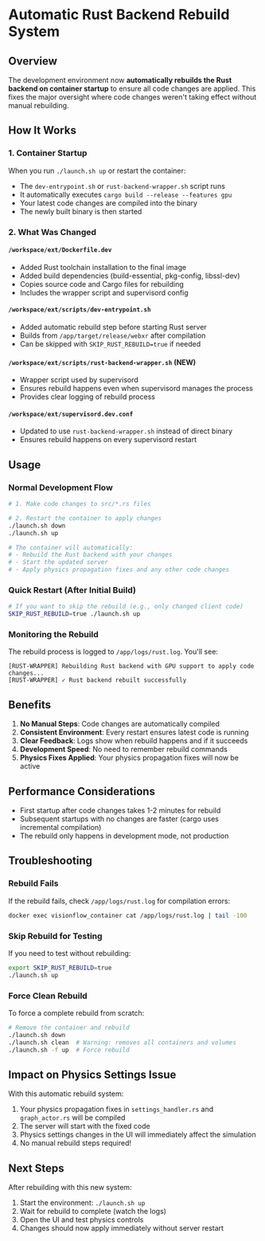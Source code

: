 # Automatic Rust Backend Rebuild System

## Overview
The development environment now **automatically rebuilds the Rust backend on container startup** to ensure all code changes are applied. This fixes the major oversight where code changes weren't taking effect without manual rebuilding.

## How It Works

### 1. Container Startup
When you run `./launch.sh up` or restart the container:
- The `dev-entrypoint.sh` or `rust-backend-wrapper.sh` script runs
- It automatically executes `cargo build --release --features gpu`
- Your latest code changes are compiled into the binary
- The newly built binary is then started

### 2. What Was Changed

#### `/workspace/ext/Dockerfile.dev`
- Added Rust toolchain installation to the final image
- Added build dependencies (build-essential, pkg-config, libssl-dev)
- Copies source code and Cargo files for rebuilding
- Includes the wrapper script and supervisord config

#### `/workspace/ext/scripts/dev-entrypoint.sh`
- Added automatic rebuild step before starting Rust server
- Builds from `/app/target/release/webxr` after compilation
- Can be skipped with `SKIP_RUST_REBUILD=true` if needed

#### `/workspace/ext/scripts/rust-backend-wrapper.sh` (NEW)
- Wrapper script used by supervisord
- Ensures rebuild happens even when supervisord manages the process
- Provides clear logging of rebuild process

#### `/workspace/ext/supervisord.dev.conf`
- Updated to use `rust-backend-wrapper.sh` instead of direct binary
- Ensures rebuild happens on every supervisord restart

## Usage

### Normal Development Flow
```bash
# 1. Make code changes to src/*.rs files

# 2. Restart the container to apply changes
./launch.sh down
./launch.sh up

# The container will automatically:
# - Rebuild the Rust backend with your changes
# - Start the updated server
# - Apply physics propagation fixes and any other code changes
```

### Quick Restart (After Initial Build)
```bash
# If you want to skip the rebuild (e.g., only changed client code)
SKIP_RUST_REBUILD=true ./launch.sh up
```

### Monitoring the Rebuild
The rebuild process is logged to `/app/logs/rust.log`. You'll see:
```
[RUST-WRAPPER] Rebuilding Rust backend with GPU support to apply code changes...
[RUST-WRAPPER] ✓ Rust backend rebuilt successfully
```

## Benefits

1. **No Manual Steps**: Code changes are automatically compiled
2. **Consistent Environment**: Every restart ensures latest code is running
3. **Clear Feedback**: Logs show when rebuild happens and if it succeeds
4. **Development Speed**: No need to remember rebuild commands
5. **Physics Fixes Applied**: Your physics propagation fixes will now be active

## Performance Considerations

- First startup after code changes takes 1-2 minutes for rebuild
- Subsequent startups with no changes are faster (cargo uses incremental compilation)
- The rebuild only happens in development mode, not production

## Troubleshooting

### Rebuild Fails
If the rebuild fails, check `/app/logs/rust.log` for compilation errors:
```bash
docker exec visionflow_container cat /app/logs/rust.log | tail -100
```

### Skip Rebuild for Testing
If you need to test without rebuilding:
```bash
export SKIP_RUST_REBUILD=true
./launch.sh up
```

### Force Clean Rebuild
To force a complete rebuild from scratch:
```bash
# Remove the container and rebuild
./launch.sh down
./launch.sh clean  # Warning: removes all containers and volumes
./launch.sh -f up  # Force rebuild
```

## Impact on Physics Settings Issue

With this automatic rebuild system:
1. Your physics propagation fixes in `settings_handler.rs` and `graph_actor.rs` will be compiled
2. The server will start with the fixed code
3. Physics settings changes in the UI will immediately affect the simulation
4. No manual rebuild steps required!

## Next Steps

After rebuilding with this new system:
1. Start the environment: `./launch.sh up`
2. Wait for rebuild to complete (watch the logs)
3. Open the UI and test physics controls
4. Changes should now apply immediately without server restart